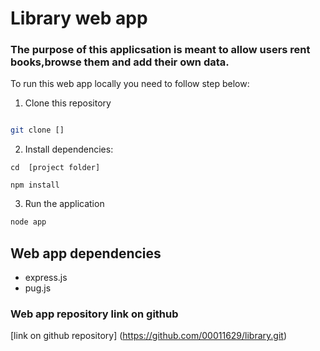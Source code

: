 # Library web app

### The purpose of this applicsation is meant to allow users rent books,browse them and add their own data.

To run this web app locally you need to follow step below:

1. Clone this repository

```bash

git clone []

```
2. Install dependencies:

```
cd  [project folder]

npm install
```
3. Run the application

```bash
node app
```

## Web app dependencies
- express.js
- pug.js

### Web app repository link on github

[link on github repository] (https://github.com/00011629/library.git)

